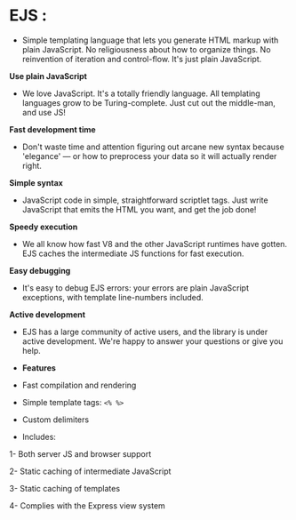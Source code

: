 # EJS :

- Simple templating language that lets you generate HTML markup with plain JavaScript. No religiousness about how to organize things. No reinvention of iteration and control-flow. It's just plain JavaScript.

**Use plain JavaScript**

- We love JavaScript. It's a totally friendly language. All templating languages grow to be Turing-complete. Just cut out the middle-man, and use JS!

**Fast development time**

- Don't waste time and attention figuring out arcane new syntax because 'elegance' — or how to preprocess your data so it will actually render right.

**Simple syntax**

- JavaScript code in simple, straightforward scriptlet tags. Just write JavaScript that emits the HTML you want, and get the job done!

**Speedy execution**

-  We all know how fast V8 and the other JavaScript runtimes have gotten. EJS caches the intermediate JS functions for fast execution.

**Easy debugging**

- It's easy to debug EJS errors: your errors are plain JavaScript exceptions, with template line-numbers included.

**Active development**

- EJS has a large community of active users, and the library is under active development. We're happy to answer your questions or give you help.

- **Features**

- Fast compilation and rendering
- Simple template tags: `<% %>`
- Custom delimiters
- Includes:

1- Both server JS and browser support

2- Static caching of intermediate JavaScript

3- Static caching of templates

4- Complies with the Express view system
 


